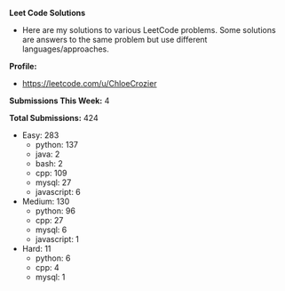 **Leet Code Solutions**

- Here are my solutions to various LeetCode problems. Some solutions are answers to the same problem but use different languages/approaches.

**Profile:**

- https://leetcode.com/u/ChloeCrozier

**Submissions This Week:** 4

**Total Submissions:** 424
- Easy: 283
  - python: 137
  - java: 2
  - bash: 2
  - cpp: 109
  - mysql: 27
  - javascript: 6
- Medium: 130
  - python: 96
  - cpp: 27
  - mysql: 6
  - javascript: 1
- Hard: 11
  - python: 6
  - cpp: 4
  - mysql: 1